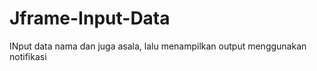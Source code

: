 ﻿# Jframe-Input-Data
 INput data nama dan juga asala, lalu menampilkan output menggunakan notifikasi
